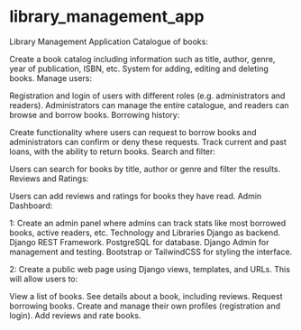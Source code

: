 # library_management_app


Library Management Application
Catalogue of books:

Create a book catalog including information such as title, author, genre, year of publication, ISBN, etc.
System for adding, editing and deleting books.
Manage users:

Registration and login of users with different roles (e.g. administrators and readers).
Administrators can manage the entire catalogue, and readers can browse and borrow books.
Borrowing history:

Create functionality where users can request to borrow books and administrators can confirm or deny these requests.
Track current and past loans, with the ability to return books.
Search and filter:

Users can search for books by title, author or genre and filter the results.
Reviews and Ratings:

Users can add reviews and ratings for books they have read.
Admin Dashboard:

1:
Create an admin panel where admins can track stats like most borrowed books, active readers, etc.
Technology and Libraries
Django as backend.
Django REST Framework.
PostgreSQL for database.
Django Admin for management and testing.
Bootstrap or TailwindCSS for styling the interface.

2:
Create a public web page using Django views, templates, and URLs. This will allow users to:

View a list of books.
See details about a book, including reviews.
Request borrowing books.
Create and manage their own profiles (registration and login).
Add reviews and rate books.
